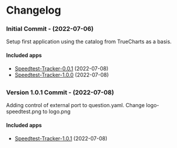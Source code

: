 # Changelog<br>

<a name="Initial commit"></a>
### Initial Commit - (2022-07-06)
Setup first application using the catalog from TrueCharts as a basis.
#### Included apps
* [Speedtest-Tracker-0.0.1](https://github.com/danveitch76/charts-catalog) (2022-07-08)
* [Speedtest-Tracker-1.0.0](https://github.com/danveitch76/charts-catalog) (2022-07-08)
##
<a name="Added version 1.0.1"></a>
### Version 1.0.1 Commit - (2022-07-08)
Adding control of external port to question.yaml.
Change logo-speedtest.png to logo.png
#### Included apps
* [Speedtest-Tracker-1.0.1](https://github.com/danveitch76/charts-catalog) (2022-07-08)
##